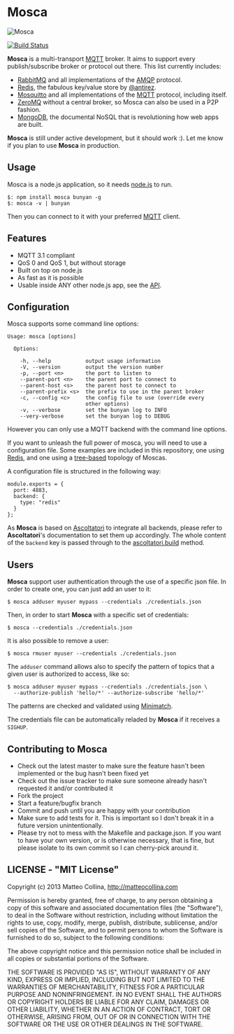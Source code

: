 Mosca
=====

![Mosca](https://raw.github.com/mcollina/mosca/master/mosca.png)

[![Build
Status](https://travis-ci.org/mcollina/mosca.png)](https://travis-ci.org/mcollina/mosca)

__Mosca__ is a multi-transport [MQTT](http://mqtt.org/) broker.
It aims to support every publish/subscribe
broker or protocol out there.
This list currently includes:

* [RabbitMQ](http://www.rabbitmq.com/) and all implementations of
  the [AMQP](http://www.amqp.org/) protocol.
* [Redis](http://redis.io/), the fabulous key/value store by
  [@antirez](https://github.com/antirez).
* [Mosquitto](http://mosquitto.org/) and all implementations of the
  [MQTT](http://mqtt.org/) protocol, including itself.
* [ZeroMQ](http://www.zeromq.org/) without a central broker, so
  Mosca can also be used in a P2P fashion.
* [MongoDB](http://www.mongodb.org/), the documental NoSQL that is
  revolutioning how web apps are built.

__Mosca__ is still under active development, but it should work :).
Let me know if you plan to use __Mosca__ in production.

## Usage

Mosca is a node.js application, so it needs [node.js](http://nodejs.org)
to run.

```
$: npm install mosca bunyan -g
$: mosca -v | bunyan
```

Then you can connect to it with your preferred [MQTT](http://mqtt.org)
client.

## Features

* MQTT 3.1 compliant
* QoS 0 and QoS 1, but without storage
* Built on top on node.js
* As fast as it is possible
* Usable inside ANY other node.js app, see the
  [API](http://mcollina.github.com/mosca/docs/lib/server.js.html).

## Configuration

Mosca supports some command line options:

```
Usage: mosca [options]

  Options:

    -h, --help           output usage information
    -V, --version        output the version number
    -p, --port <n>       the port to listen to
    --parent-port <n>    the parent port to connect to
    --parent-host <s>    the parent host to connect to
    --parent-prefix <s>  the prefix to use in the parent broker
    -c, --config <c>     the config file to use (override every 
                         other options)
    -v, --verbose        set the bunyan log to INFO
    --very-verbose       set the bunyan log to DEBUG
```

However you can only use a MQTT backend with the command line options.

If you want to unleash the full power of mosca, you will need to
use a configuration file.
Some examples are included in this repository, one using
[Redis](https://github.com/mcollina/mosca/tree/master/examples/redis),
and one using a
[tree-based](https://github.com/mcollina/mosca/tree/master/examples/mosca-tree) topology of Moscas.

A configuration file is structured in the following way:
```
module.exports = {
  port: 4883,
  backend: {
    type: "redis"
  }
};
```

As __Mosca__ is based on
[Ascoltatori](http://mcollina.github.com/ascoltatori/) to integrate
all backends, please refer to __Ascoltatori__'s documentation to set
them up accordingly.
The whole content of the `backend` key is passed through to the
[ascoltatori.build](http://mcollina.github.com/ascoltatori/docs/ascoltatori.js.html#build)
method.

## Users

__Mosca__ support user authentication through the use of a specific json
file.
In order to create one, you can just add an user to it:
```
$ mosca adduser myuser mypass --credentials ./credentials.json
```

Then, in order to start __Mosca__ with a specific set of credentials:
```
$ mosca --credentials ./credentials.json
```

It is also possible to remove a user:
```
$ mosca rmuser myuser --credentials ./credentials.json
```

The `adduser` command allows also to specify the pattern of topics that
a given user is authorized to access, like so:
```
$ mosca adduser myuser mypass --credentials ./credentials.json \
  --authorize-publish 'hello/*' --authorize-subscribe 'hello/*'
```
The patterns are checked and validated using
[Minimatch](https://github.com/isaacs/minimatch).

The credentials file can be automatically reladed by __Mosca__ if it
receives a `SIGHUP`.

## Contributing to Mosca

* Check out the latest master to make sure the feature hasn't been
  implemented or the bug hasn't been fixed yet
* Check out the issue tracker to make sure someone already hasn't
  requested it and/or contributed it
* Fork the project
* Start a feature/bugfix branch
* Commit and push until you are happy with your contribution
* Make sure to add tests for it. This is important so I don't break it
  in a future version unintentionally.
* Please try not to mess with the Makefile and package.json. If you
  want to have your own version, or is otherwise necessary, that is
  fine, but please isolate to its own commit so I can cherry-pick around
  it.

## LICENSE - "MIT License"

Copyright (c) 2013 Matteo Collina, http://matteocollina.com

Permission is hereby granted, free of charge, to any person
obtaining a copy of this software and associated documentation
files (the "Software"), to deal in the Software without
restriction, including without limitation the rights to use,
copy, modify, merge, publish, distribute, sublicense, and/or sell
copies of the Software, and to permit persons to whom the
Software is furnished to do so, subject to the following
conditions:

The above copyright notice and this permission notice shall be
included in all copies or substantial portions of the Software.

THE SOFTWARE IS PROVIDED "AS IS", WITHOUT WARRANTY OF ANY KIND,
EXPRESS OR IMPLIED, INCLUDING BUT NOT LIMITED TO THE WARRANTIES
OF MERCHANTABILITY, FITNESS FOR A PARTICULAR PURPOSE AND
NONINFRINGEMENT. IN NO EVENT SHALL THE AUTHORS OR COPYRIGHT
HOLDERS BE LIABLE FOR ANY CLAIM, DAMAGES OR OTHER LIABILITY,
WHETHER IN AN ACTION OF CONTRACT, TORT OR OTHERWISE, ARISING
FROM, OUT OF OR IN CONNECTION WITH THE SOFTWARE OR THE USE OR
OTHER DEALINGS IN THE SOFTWARE.
